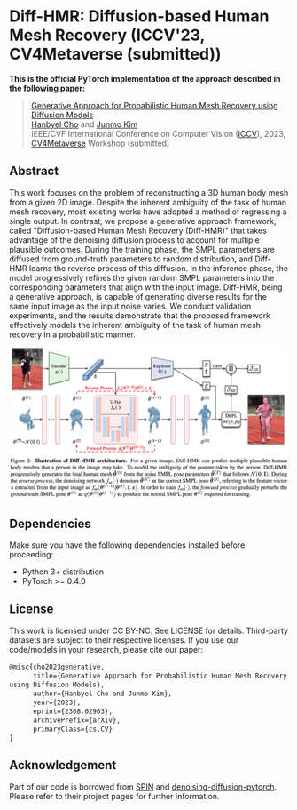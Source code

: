 # Diff-HMR: Diffusion-based Human Mesh Recovery (ICCV'23, CV4Metaverse (submitted))

**This is the official PyTorch implementation of the approach described in the following paper:**
> [Generative Approach for Probabilistic Human Mesh Recovery using Diffusion Models](https://arxiv.org/abs/2308.02963)\
> [Hanbyel Cho](https://scholar.google.com/citations?user=VvNXbu8AAAAJ&hl=ko) and [Junmo Kim](https://scholar.google.com/citations?hl=ko&user=GdQtWNQAAAAJ)\
> IEEE/CVF International Conference on Computer Vision ([ICCV](https://iccv2023.thecvf.com/)), 2023, [CV4Metaverse](https://sites.google.com/view/cv4metaverse/home?authuser=0) Workshop (submitted)

## Abstract
This work focuses on the problem of reconstructing a 3D human body mesh from a given 2D image. Despite the inherent ambiguity of the task of human mesh recovery, most existing works have adopted a method of regressing a single output. In contrast, we propose a generative approach framework, called "Diffusion-based Human Mesh Recovery (Diff-HMR)" that takes advantage of the denoising diffusion process to account for multiple plausible outcomes. During the training phase, the SMPL parameters are diffused from ground-truth parameters to random distribution, and Diff-HMR learns the reverse process of this diffusion. In the inference phase, the model progressively refines the given random SMPL parameters into the corresponding parameters that align with the input image. Diff-HMR, being a generative approach, is capable of generating diverse results for the same input image as the input noise varies. We conduct validation experiments, and the results demonstrate that the proposed framework effectively models the inherent ambiguity of the task of human mesh recovery in a probabilistic manner.

![overall_framework](figs/diffhmr_overall.png)

## Dependencies
Make sure you have the following dependencies installed before proceeding:
- Python 3+ distribution
- PyTorch >= 0.4.0

## License
This work is licensed under CC BY-NC. See LICENSE for details. Third-party datasets are subject to their respective licenses.
If you use our code/models in your research, please cite our paper:
```
@misc{cho2023generative,
      title={Generative Approach for Probabilistic Human Mesh Recovery using Diffusion Models}, 
      author={Hanbyel Cho and Junmo Kim},
      year={2023},
      eprint={2308.02963},
      archivePrefix={arXiv},
      primaryClass={cs.CV}
}
```

## Acknowledgement
Part of our code is borrowed from [SPIN](https://github.com/nkolot/SPIN) and [denoising-diffusion-pytorch](https://github.com/lucidrains/denoising-diffusion-pytorch).\
Please refer to their project pages for further information.
